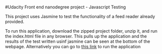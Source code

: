 #Udacity Front end nanodegree project - Javascript Testing

This project uses Jasmine to test the functionality of a feed reader already provided.

To run this application, download the zipped project folder, unzip it, and run the index.html file in any browser. This pulls up the application and the results of the test written usinf jasmine can be seen at the bottom of the webpage.
Alternatively you can go to [this link]() to run the application
